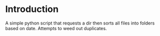 # Introduction

A simple python script that requests a dir then sorts all files into folders based on date. Attempts to weed out duplicates. 
